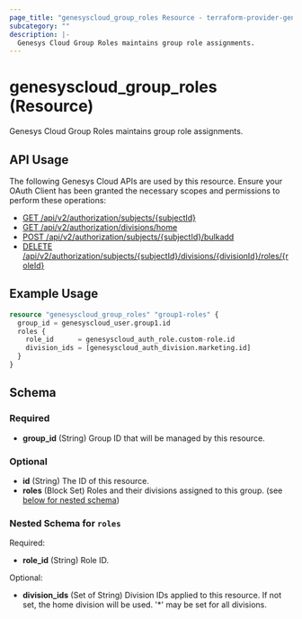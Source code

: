 ```yaml
---
page_title: "genesyscloud_group_roles Resource - terraform-provider-genesyscloud"
subcategory: ""
description: |-
  Genesys Cloud Group Roles maintains group role assignments.
---
```

# genesyscloud_group_roles (Resource)

Genesys Cloud Group Roles maintains group role assignments.

## API Usage
The following Genesys Cloud APIs are used by this resource. Ensure your OAuth Client has been granted the necessary scopes and permissions to perform these operations:

* [GET /api/v2/authorization/subjects/{subjectId}](https://developer.mypurecloud.com/api/rest/v2/authorization/#get-api-v2-authorization-subjects--subjectId-)
* [GET /api/v2/authorization/divisions/home](https://developer.mypurecloud.com/api/rest/v2/authorization/#get-api-v2-authorization-divisions-home)
* [POST /api/v2/authorization/subjects/{subjectId}/bulkadd](https://developer.mypurecloud.com/api/rest/v2/authorization/#post-api-v2-authorization-subjects--subjectId--bulkadd)
* [DELETE /api/v2/authorization/subjects/{subjectId}/divisions/{divisionId}/roles/{roleId}](https://developer.mypurecloud.com/api/rest/v2/authorization/#delete-api-v2-authorization-subjects--subjectId--divisions--divisionId--roles--roleId-)

## Example Usage

```terraform
resource "genesyscloud_group_roles" "group1-roles" {
  group_id = genesyscloud_user.group1.id
  roles {
    role_id      = genesyscloud_auth_role.custom-role.id
    division_ids = [genesyscloud_auth_division.marketing.id]
  }
}
```

<!-- schema generated by tfplugindocs -->
## Schema

### Required

- **group_id** (String) Group ID that will be managed by this resource.

### Optional

- **id** (String) The ID of this resource.
- **roles** (Block Set) Roles and their divisions assigned to this group. (see [below for nested schema](#nestedblock--roles))

<a id="nestedblock--roles"></a>
### Nested Schema for `roles`

Required:

- **role_id** (String) Role ID.

Optional:

- **division_ids** (Set of String) Division IDs applied to this resource. If not set, the home division will be used. '*' may be set for all divisions.

